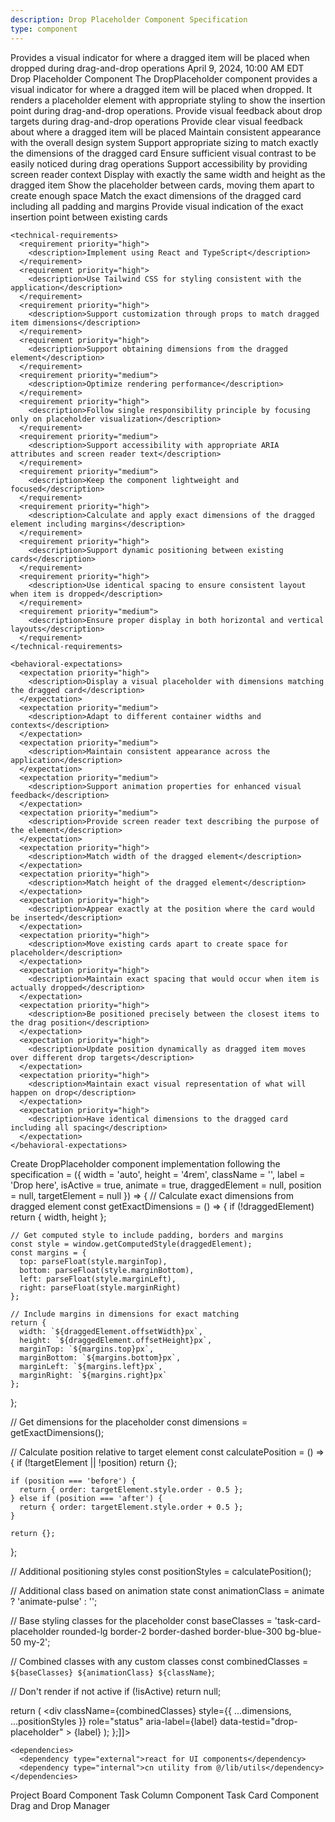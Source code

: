 ```yaml
---
description: Drop Placeholder Component Specification
type: component
---
```


<specification>
  <meta>
    <title>Drop Placeholder Component</title>
    <description>Provides a visual indicator for where a dragged item will be placed when dropped during drag-and-drop operations</description>
    <created-at utc-timestamp="1712678400">April 9, 2024, 10:00 AM EDT</created-at>
    <applies-to>
      <file-matcher glob="src/ui/features/project_board/drop_placeholder.tsx">Drop Placeholder Component</file-matcher>
    </applies-to>
  </meta>

  <overview>
    <description>The DropPlaceholder component provides a visual indicator for where a dragged item will be placed when dropped. It renders a placeholder element with appropriate styling to show the insertion point during drag-and-drop operations.</description>
    <responsibility>Provide visual feedback about drop targets during drag-and-drop operations</responsibility>
  </overview>

  <requirements>
    <functional-requirements>
      <requirement priority="high">
        <description>Provide clear visual feedback about where a dragged item will be placed</description>
      </requirement>
      <requirement priority="medium">
        <description>Maintain consistent appearance with the overall design system</description>
      </requirement>
      <requirement priority="high">
        <description>Support appropriate sizing to match exactly the dimensions of the dragged card</description>
      </requirement>
      <requirement priority="medium">
        <description>Ensure sufficient visual contrast to be easily noticed during drag operations</description>
      </requirement>
      <requirement priority="medium">
        <description>Support accessibility by providing screen reader context</description>
      </requirement>
      <requirement priority="high">
        <description>Display with exactly the same width and height as the dragged item</description>
      </requirement>
      <requirement priority="high">
        <description>Show the placeholder between cards, moving them apart to create enough space</description>
      </requirement>
      <requirement priority="high">
        <description>Match the exact dimensions of the dragged card including all padding and margins</description>
      </requirement>
      <requirement priority="high">
        <description>Provide visual indication of the exact insertion point between existing cards</description>
      </requirement>
    </functional-requirements>

    <technical-requirements>
      <requirement priority="high">
        <description>Implement using React and TypeScript</description>
      </requirement>
      <requirement priority="high">
        <description>Use Tailwind CSS for styling consistent with the application</description>
      </requirement>
      <requirement priority="high">
        <description>Support customization through props to match dragged item dimensions</description>
      </requirement>
      <requirement priority="high">
        <description>Support obtaining dimensions from the dragged element</description>
      </requirement>
      <requirement priority="medium">
        <description>Optimize rendering performance</description>
      </requirement>
      <requirement priority="high">
        <description>Follow single responsibility principle by focusing only on placeholder visualization</description>
      </requirement>
      <requirement priority="medium">
        <description>Support accessibility with appropriate ARIA attributes and screen reader text</description>
      </requirement>
      <requirement priority="medium">
        <description>Keep the component lightweight and focused</description>
      </requirement>
      <requirement priority="high">
        <description>Calculate and apply exact dimensions of the dragged element including margins</description>
      </requirement>
      <requirement priority="high">
        <description>Support dynamic positioning between existing cards</description>
      </requirement>
      <requirement priority="high">
        <description>Use identical spacing to ensure consistent layout when item is dropped</description>
      </requirement>
      <requirement priority="medium">
        <description>Ensure proper display in both horizontal and vertical layouts</description>
      </requirement>
    </technical-requirements>

    <behavioral-expectations>
      <expectation priority="high">
        <description>Display a visual placeholder with dimensions matching the dragged card</description>
      </expectation>
      <expectation priority="medium">
        <description>Adapt to different container widths and contexts</description>
      </expectation>
      <expectation priority="medium">
        <description>Maintain consistent appearance across the application</description>
      </expectation>
      <expectation priority="medium">
        <description>Support animation properties for enhanced visual feedback</description>
      </expectation>
      <expectation priority="medium">
        <description>Provide screen reader text describing the purpose of the element</description>
      </expectation>
      <expectation priority="high">
        <description>Match width of the dragged element</description>
      </expectation>
      <expectation priority="high">
        <description>Match height of the dragged element</description>
      </expectation>
      <expectation priority="high">
        <description>Appear exactly at the position where the card would be inserted</description>
      </expectation>
      <expectation priority="high">
        <description>Move existing cards apart to create space for placeholder</description>
      </expectation>
      <expectation priority="high">
        <description>Maintain exact spacing that would occur when item is actually dropped</description>
      </expectation>
      <expectation priority="high">
        <description>Be positioned precisely between the closest items to the drag position</description>
      </expectation>
      <expectation priority="high">
        <description>Update position dynamically as dragged item moves over different drop targets</description>
      </expectation>
      <expectation priority="high">
        <description>Maintain exact visual representation of what will happen on drop</description>
      </expectation>
      <expectation priority="high">
        <description>Have identical dimensions to the dragged card including all spacing</description>
      </expectation>
    </behavioral-expectations>
  </requirements>

  <interfaces>
    <interface type="props">
      <definition><![CDATA[type DropPlaceholderProps = {
  // The width of the placeholder (should match the dragged item)
  width?: string | number;
  // The height of the placeholder (should match the dragged item)
  height?: string | number;
  // Optional custom styling classes (extends default styling)
  className?: string;
  // Optional accessible label (for screen readers)
  label?: string;
  // Whether the placeholder is currently active/visible
  isActive?: boolean;
  // Optional animation properties
  animate?: boolean;
  // Optional reference to the dragged element to match dimensions
  draggedElement?: HTMLElement | null;
  // The exact position where the placeholder should be displayed
  position?: 'before' | 'after' | null;
  // The reference to the target element to position relative to
  targetElement?: HTMLElement | null;
};]]></definition>
    </interface>
  </interfaces>

  <implementation>
    <files>
      <file path="src/ui/features/project_board/drop_placeholder.tsx" action="create">
        <changes>Create DropPlaceholder component implementation following the specification</changes>
        <example><![CDATA[export const DropPlaceholder: React.FC<DropPlaceholderProps> = ({
  width = 'auto',
  height = '4rem',
  className = '',
  label = 'Drop here',
  isActive = true,
  animate = true,
  draggedElement = null,
  position = null,
  targetElement = null
}) => {
  // Calculate exact dimensions from dragged element
  const getExactDimensions = () => {
    if (!draggedElement) return { width, height };

    // Get computed style to include padding, borders and margins
    const style = window.getComputedStyle(draggedElement);
    const margins = {
      top: parseFloat(style.marginTop),
      bottom: parseFloat(style.marginBottom),
      left: parseFloat(style.marginLeft),
      right: parseFloat(style.marginRight)
    };

    // Include margins in dimensions for exact matching
    return {
      width: `${draggedElement.offsetWidth}px`,
      height: `${draggedElement.offsetHeight}px`,
      marginTop: `${margins.top}px`,
      marginBottom: `${margins.bottom}px`,
      marginLeft: `${margins.left}px`,
      marginRight: `${margins.right}px`
    };
  };

  // Get dimensions for the placeholder
  const dimensions = getExactDimensions();

  // Calculate position relative to target element
  const calculatePosition = () => {
    if (!targetElement || !position) return {};

    if (position === 'before') {
      return { order: targetElement.style.order - 0.5 };
    } else if (position === 'after') {
      return { order: targetElement.style.order + 0.5 };
    }

    return {};
  };

  // Additional positioning styles
  const positionStyles = calculatePosition();

  // Additional class based on animation state
  const animationClass = animate ? 'animate-pulse' : '';

  // Base styling classes for the placeholder
  const baseClasses = 'task-card-placeholder rounded-lg border-2 border-dashed border-blue-300 bg-blue-50 my-2';

  // Combined classes with any custom classes
  const combinedClasses = `${baseClasses} ${animationClass} ${className}`;

  // Don't render if not active
  if (!isActive) return null;

  return (
    <div
      className={combinedClasses}
      style={{ ...dimensions, ...positionStyles }}
      role="status"
      aria-label={label}
      data-testid="drop-placeholder"
    >
      <span className="sr-only">{label}</span>
    </div>
  );
};]]></example>
      </file>
    </files>

    <dependencies>
      <dependency type="external">react for UI components</dependency>
      <dependency type="internal">cn utility from @/lib/utils</dependency>
    </dependencies>
  </implementation>

  <references>
    <reference href="../../../features/project_board/project_board.specs.md">Project Board Component</reference>
    <reference href="../../../features/project_board/task_column.specs.md">Task Column Component</reference>
    <reference href="../../features/task_card/task_card.specs.md">Task Card Component</reference>
    <reference href="../../../lib/drag_drop/drag_drop_manager.specs.md">Drag and Drop Manager</reference>
  </references>
</specification>
